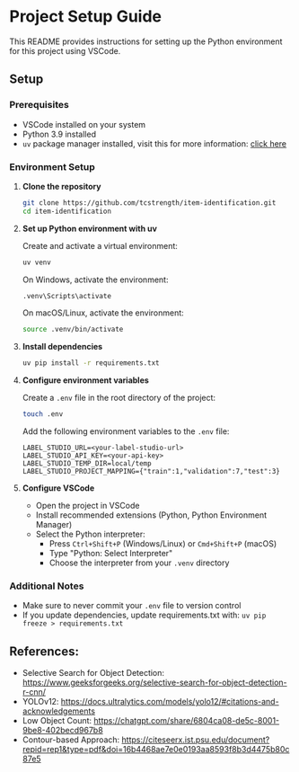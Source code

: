 # Project Setup Guide

This README provides instructions for setting up the Python environment for this project using VSCode.

## Setup

### Prerequisites

- VSCode installed on your system
- Python 3.9 installed
- `uv` package manager installed, visit this for more information: [click here](https://docs.astral.sh/uv/getting-started/installation/)

### Environment Setup

1. **Clone the repository**

   ```bash
   git clone https://github.com/tcstrength/item-identification.git
   cd item-identification
   ```

2. **Set up Python environment with uv**

   Create and activate a virtual environment:

   ```bash
   uv venv
   ```

   On Windows, activate the environment:
   ```bash
   .venv\Scripts\activate
   ```

   On macOS/Linux, activate the environment:
   ```bash
   source .venv/bin/activate
   ```

3. **Install dependencies**

   ```bash
   uv pip install -r requirements.txt
   ```

4. **Configure environment variables**

   Create a `.env` file in the root directory of the project:

   ```bash
   touch .env
   ```

   Add the following environment variables to the `.env` file:

   ```
   LABEL_STUDIO_URL=<your-label-studio-url>
   LABEL_STUDIO_API_KEY=<your-api-key>
   LABEL_STUDIO_TEMP_DIR=local/temp
   LABEL_STUDIO_PROJECT_MAPPING={"train":1,"validation":7,"test":3}
   ```

5. **Configure VSCode**

   - Open the project in VSCode
   - Install recommended extensions (Python, Python Environment Manager)
   - Select the Python interpreter:
     - Press `Ctrl+Shift+P` (Windows/Linux) or `Cmd+Shift+P` (macOS)
     - Type "Python: Select Interpreter"
     - Choose the interpreter from your `.venv` directory

### Additional Notes

- Make sure to never commit your `.env` file to version control
- If you update dependencies, update requirements.txt with: `uv pip freeze > requirements.txt`

## References:
- Selective Search for Object Detection: https://www.geeksforgeeks.org/selective-search-for-object-detection-r-cnn/
- YOLOv12: https://docs.ultralytics.com/models/yolo12/#citations-and-acknowledgements
- Low Object Count: https://chatgpt.com/share/6804ca08-de5c-8001-9be8-402becd967b8
- Contour-based Approach: https://citeseerx.ist.psu.edu/document?repid=rep1&type=pdf&doi=16b4468ae7e0e0193aa8593f8b3d4475b80c87e5
